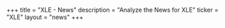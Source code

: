 +++
title = "XLE - News"
description = "Analyze the News for XLE"
ticker = "XLE"
layout = "news"
+++

